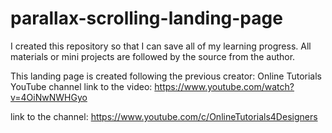 # parallax-scrolling-landing-page
I created this repository so that I can save all of my learning progress. All materials or mini projects are followed by the source from the author.

This landing page is created following the previous creator: Online Tutorials YouTube channel
link to the video: https://www.youtube.com/watch?v=4OiNwNWHGyo

link to the channel: https://www.youtube.com/c/OnlineTutorials4Designers
